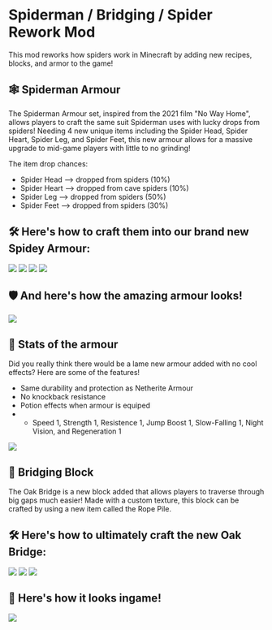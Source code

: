 # Spiderman / Bridging / Spider Rework Mod
This mod reworks how spiders work in Minecraft by adding new recipes, blocks, and armor to the game!

## 🕸️ Spiderman Armour
The Spiderman Armour set, inspired from the 2021 film "No Way Home", allows players to craft the same suit Spiderman uses with lucky drops from spiders! Needing 4 new unique items including the Spider Head, Spider Heart, Spider Leg, and Spider Feet, this new armour allows for a massive upgrade to mid-game players with little to no grinding!

The item drop chances:
- Spider Head --> dropped from spiders (10%)
- Spider Heart --> dropped from cave spiders (10%)
- Spider Leg --> dropped from spiders (50%)
- Spider Feet --> dropped from spiders (30%)

## 🛠️ Here's how to craft them into our brand new Spidey Armour:

![](imgs/spiderman_helmet_cr.png)
![](imgs/spiderman_chestplate_cr.png)
![](imgs/spiderman_legging_cr.png)
![](imgs/spiderman_boots_cr.png)

## 🛡️ And here's how the amazing armour looks!
![](imgs/spiderman_armor_demo1.png)

## 💪 Stats of the armour
Did you really think there would be a lame new armour added with no cool effects? Here are some of the features!

- Same durability and protection as Netherite Armour
- No knockback resistance
- Potion effects when armour is equiped
- - Speed 1, Strength 1, Resistence 1, Jump Boost 1, Slow-Falling 1, Night Vision, and Regeneration 1

![](imgs/spiderman_armor_demo2.png)

## 🌉 Bridging Block
The Oak Bridge is a new block added that allows players to traverse through big gaps much easier! Made with a custom texture, this block can be crafted by using a new item called the Rope Pile. 

## 🛠️ Here's how to ultimately craft the new Oak Bridge:
![](imgs/rope_cr.png)
![](imgs/rope_pile_cr.png)
![](imgs/oak_bridge.png)

## 👀 Here's how it looks ingame!
![](imgs/bridge_demo1.png)
